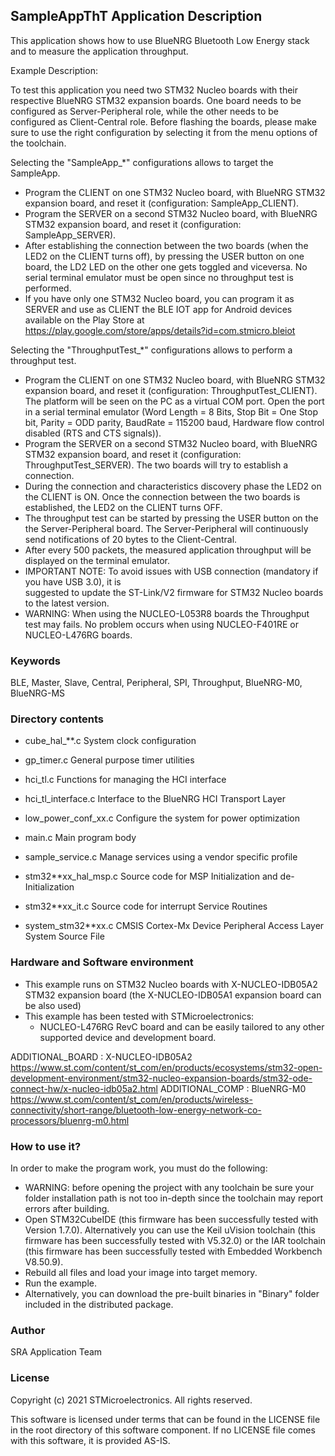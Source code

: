 
## <b>SampleAppThT Application Description</b>

This application shows how to use BlueNRG Bluetooth Low Energy 
stack and to measure the application throughput.

Example Description:

To test this application you need two STM32 Nucleo boards with their
respective BlueNRG STM32 expansion boards. One board needs to be configured
as Server-Peripheral role, while the other needs to be configured as Client-Central
role.
Before flashing the boards, please make sure to use the right configuration by selecting
it from the menu options of the toolchain.

Selecting the "SampleApp_*" configurations allows to target the SampleApp.
 - Program the CLIENT on one STM32 Nucleo board, with BlueNRG STM32 expansion board,
   and reset it (configuration: SampleApp_CLIENT). 
 - Program the SERVER on a second STM32 Nucleo board, with BlueNRG STM32 expansion
   board, and reset it (configuration: SampleApp_SERVER). 
 - After establishing the connection between the two boards (when the LED2 on the
   CLIENT turns off),
   by pressing the USER button on one board, the LD2 LED on the other one gets toggled
   and viceversa.
   No serial terminal emulator must be open since no throughput test is performed.
 - If you have only one STM32 Nucleo board, you can program it as SERVER and use as CLIENT
   the BLE IOT app for Android devices available on the Play Store at
   https://play.google.com/store/apps/details?id=com.stmicro.bleiot 

Selecting the "ThroughputTest_*" configurations allows to perform a throughput test.
 - Program the CLIENT on one STM32 Nucleo board, with BlueNRG STM32 expansion board,
   and reset it (configuration: ThroughputTest_CLIENT).
   The platform will be seen on the PC as a virtual COM port. Open the port in a serial terminal emulator
   (Word Length = 8 Bits, Stop Bit = One Stop bit, Parity = ODD parity, BaudRate = 115200 baud,
   Hardware flow control disabled (RTS and CTS signals)).
 - Program the SERVER on a second STM32 Nucleo board, with BlueNRG STM32 expansion
   board, and reset it (configuration: ThroughputTest_SERVER).
   The two boards will try to establish a connection.
 - During the connection and characteristics discovery phase the LED2 on the CLIENT
   is ON.
   Once the connection between the two boards is established, the LED2 on the CLIENT turns OFF.
 - The throughput test can be started by pressing the USER button on the the Server-Peripheral board.
   The Server-Peripheral will continuously send notifications of 20 bytes to the Client-Central.
 - After every 500 packets, the measured application throughput will be displayed on the terminal emulator.  
 - IMPORTANT NOTE: To avoid issues with USB connection (mandatory if you have USB 3.0), it is   
   suggested to update the ST-Link/V2 firmware for STM32 Nucleo boards to the latest version.
 - WARNING: When using the NUCLEO-L053R8 boards the Throughput test may fails. No problem occurs
   when using NUCLEO-F401RE or NUCLEO-L476RG boards.

### <b>Keywords</b>

BLE, Master, Slave, Central, Peripheral, SPI, Throughput, BlueNRG-M0, BlueNRG-MS

### <b>Directory contents</b>

 - cube_hal_**.c           System clock configuration
  
 - gp_timer.c              General purpose timer utilities
 
 - hci_tl.c                Functions for managing the HCI interface
  
 - hci_tl_interface.c      Interface to the BlueNRG HCI Transport Layer
 
 - low_power_conf_xx.c     Configure the system for power optimization
 
 - main.c                  Main program body
 
 - sample_service.c        Manage services using a vendor specific profile
   
 - stm32**xx_hal_msp.c     Source code for MSP Initialization and de-Initialization

 - stm32**xx_it.c          Source code for interrupt Service Routines
 
 - system_stm32**xx.c      CMSIS Cortex-Mx Device Peripheral Access Layer
                           System Source File
 
### <b>Hardware and Software environment</b>

  - This example runs on STM32 Nucleo boards with X-NUCLEO-IDB05A2 STM32 expansion board
    (the X-NUCLEO-IDB05A1 expansion board can be also used)
  - This example has been tested with STMicroelectronics:
    - NUCLEO-L476RG RevC board
    and can be easily tailored to any other supported device and development board.   

ADDITIONAL_BOARD : X-NUCLEO-IDB05A2 https://www.st.com/content/st_com/en/products/ecosystems/stm32-open-development-environment/stm32-nucleo-expansion-boards/stm32-ode-connect-hw/x-nucleo-idb05a2.html
ADDITIONAL_COMP : BlueNRG-M0 https://www.st.com/content/st_com/en/products/wireless-connectivity/short-range/bluetooth-low-energy-network-co-processors/bluenrg-m0.html

### <b>How to use it?</b>

In order to make the program work, you must do the following:
 - WARNING: before opening the project with any toolchain be sure your folder
   installation path is not too in-depth since the toolchain may report errors
   after building.
 - Open STM32CubeIDE (this firmware has been successfully tested with Version 1.7.0).
   Alternatively you can use the Keil uVision toolchain (this firmware
   has been successfully tested with V5.32.0) or the IAR toolchain (this firmware has 
   been successfully tested with Embedded Workbench V8.50.9).
 - Rebuild all files and load your image into target memory.
 - Run the example.
 - Alternatively, you can download the pre-built binaries in "Binary" 
   folder included in the distributed package.

### <b>Author</b>

SRA Application Team

### <b>License</b>

Copyright (c) 2021 STMicroelectronics.
All rights reserved.

This software is licensed under terms that can be found in the LICENSE file
in the root directory of this software component.
If no LICENSE file comes with this software, it is provided AS-IS.
